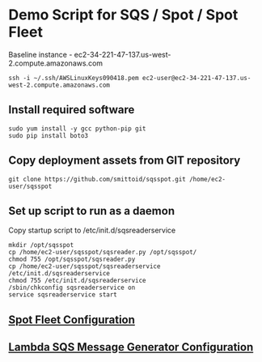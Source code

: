 # Demo Script for SQS / Spot / Spot Fleet

Baseline instance - ec2-34-221-47-137.us-west-2.compute.amazonaws.com

    ssh -i ~/.ssh/AWSLinuxKeys090418.pem ec2-user@ec2-34-221-47-137.us-west-2.compute.amazonaws.com

## Install required software
    sudo yum install -y gcc python-pip git
    sudo pip install boto3

## Copy deployment assets from GIT repository
    git clone https://github.com/smittoid/sqsspot.git /home/ec2-user/sqsspot

## Set up script to run as a daemon
Copy startup script to /etc/init.d/sqsreaderservice

    mkdir /opt/sqsspot
    cp /home/ec2-user/sqsspot/sqsreader.py /opt/sqsspot/
    chmod 755 /opt/sqsspot/sqsreader.py
    cp /home/ec2-user/sqsspot/sqsreaderservice /etc/init.d/sqsreaderservice
    chmod 755 /etc/init.d/sqsreaderservice
    /sbin/chkconfig sqsreaderservice on
    service sqsreaderservice start

## [Spot Fleet Configuration](/spotfleet/README.md)

## [Lambda SQS Message Generator Configuration](/sqswriterlambda/README.md)